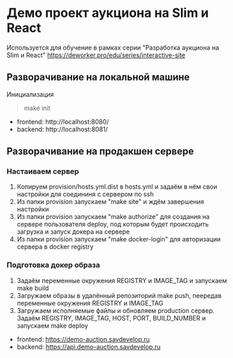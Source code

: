 # Демо проект аукциона на Slim и React

Используется для обучение в рамках серии "Разработка аукциона на Slim и React" https://deworker.pro/edu/series/interactive-site

## Разворачивание на локальной машине

Инициализация
> make init

- frontend: http://localhost:8080/
- backend: http://localhost:8081/

## Разворачивание на продакшен сервере

### Настаиваем сервер

1. Копируем provision/hosts.yml.dist в hosts.yml и задаём в нём свои настройки для соедининя с сервером по ssh
2. Из папки provision запускаем "make site" и ждём завершения настройки
3. Из папки provision запускаем "make authorize" для создания на сервере пользователя deploy, под которым будет
   происходить загрузка и запуск докера на сервере
4. Из папки provision запускаем "make docker-login" для авторизации сервера в docker registry

### Подготовка докер образа

1. Задаём переменные окружения REGISTRY и IMAGE_TAG и запускаем make build
2. Загружаем образы в удалённый репозиторий make push, пеередав переменные окружения REGISTRY и IMAGE_TAG
3. Загружаем исполняемые файлы и обновляем production сервер. Задаём REGISTRY, IMAGE_TAG, HOST, PORT, BUILD_NUMBER и
   запускаем make deploy

- frontend: https://demo-auction.savdevelop.ru
- backend: https://api.demo-auction.savdevelop.ru  

